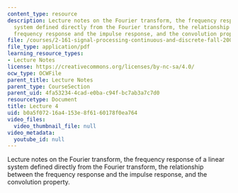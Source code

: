 ```yaml
---
content_type: resource
description: Lecture notes on the Fourier transform, the frequency response of a linear
  system defined directly from the Fourier transform, the relationship between the
  frequency response and the impulse response, and the convolution property.
file: /courses/2-161-signal-processing-continuous-and-discrete-fall-2008/b0a5f07216a4153e8f6160178f0ea764_lecture_04.pdf
file_type: application/pdf
learning_resource_types:
- Lecture Notes
license: https://creativecommons.org/licenses/by-nc-sa/4.0/
ocw_type: OCWFile
parent_title: Lecture Notes
parent_type: CourseSection
parent_uid: 4fa53234-4cad-e0ba-c94f-bc7ab3a7c7d0
resourcetype: Document
title: Lecture 4
uid: b0a5f072-16a4-153e-8f61-60178f0ea764
video_files:
  video_thumbnail_file: null
video_metadata:
  youtube_id: null
---
```

Lecture notes on the Fourier transform, the frequency response of a linear system defined directly from the Fourier transform, the relationship between the frequency response and the impulse response, and the convolution property.